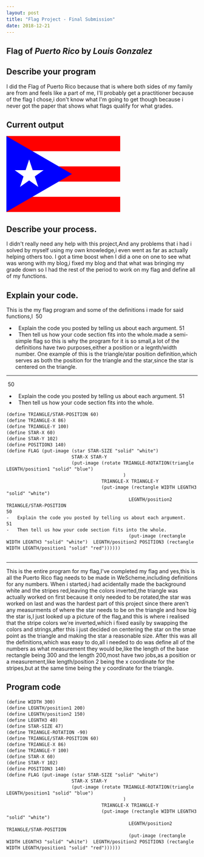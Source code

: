 ```yaml
---
layout: post
title: "Flag Project - Final Submission"
date: 2018-12-21
---
```


## Flag of _Puerto Rico_ by _Louis Gonzalez_

## Describe your program
I did the Flag of Puerto Rico because that is where both sides of my family are from and feels like a part of me, I'll probably get a practitioner because of the flag I chose,i don't know what I'm going to get though because i never got the paper that shows what flags qualify for what grades.



## Current output

![my flag](/images/LG_FlagV2.png)

## Describe your process.

I didn't really need any help with this project,And any problems that i had i solved by myself using my own knowledge,i even went as far as actually helping others too. I got a time boost when I did a one on one to see what was wrong with my blog,i fixed my blog and that what was bringing my grade down so I had the rest of the period to work on my flag and define all of my functions.


## Explain your code.

This is the my flag program and some of the definitions i made for said functions,I ​
50
-   Explain the code you posted by telling us about each argument.
51
-   Then tell us how your code section fits into the whole.made a semi-simple flag so this is why the program for it is so small,a lot of the definitions have two purposes,either a position or a legnth/width number. One example of this is the triangle/star position definition,which serves as both the position for the triangle and the star,since the star is centered on the triangle. 

* * *
​
50
-   Explain the code you posted by telling us about each argument.
51
-   Then tell us how your code section fits into the whole.
```
(define TRIANGLE/STAR-POSITION 60)
(define TRIANGLE-X 86)
(define TRIANGLE-Y 100)
(define STAR-X 60)
(define STAR-Y 102)
(define POSITION3 140)
(define FLAG (put-image (star STAR-SIZE "solid" "white") 
                        STAR-X STAR-Y 
                        (put-image (rotate TRIANGLE-ROTATION(triangle LEGNTH/position1 "solid" "blue")
                                           ) 
                                   TRIANGLE-X TRIANGLE-Y 
                                   (put-image (rectangle WIDTH LEGNTH3 "solid" "white") 
                                             LEGNTH/position2 TRIANGLE/STAR-POSITION​
50
-   Explain the code you posted by telling us about each argument.
51
-   Then tell us how your code section fits into the whole. 
                                             (put-image (rectangle WIDTH LEGNTH3 "solid" "white")  LEGNTH/position2 POSITION3 (rectangle WIDTH LEGNTH/position1 "solid" "red"))))))


```

* * *

 This is the entire program for my flag,I've completed my flag and yes,this is all the Puerto Rico flag needs to be made in WeScheme,including definitions for any numbers. When i started,i had acidentally made the background white and the stripes red,leaving the colors inverted,the triangle was actually worked on first because it only needed to be rotated,the star was worked on last and was the hardest part of this project since there aren't any measurments of where the star needs to be on the triangle and how big the star is,I just looked up a picture of the flag,and this is where i realised that the stripe colors we're inverted,which i fixed easily by swapping the colors and strings,after this i just decided on centering the star on the smae point as the triangle and making the star a reasonable size. After this was all the definitions,which was easy to do,all i needed to do was define all of the numbers as what measurement they would be,like the length of the base rectangle being 300 and the length 200,most have two jobs,as a position or a measurement,like length/position 2 being the x coordinate  for the stripes,but at the same time being the y coordinate for the triangle. 

## Program code

```
(define WIDTH 300)
(define LEGNTH/position1 200)
(define LEGNTH/position2 150)
(define LEGNTH3 40)
(define STAR-SIZE 47)
(define TRIANGLE-ROTATION -90)
(define TRIANGLE/STAR-POSITION 60)
(define TRIANGLE-X 86)
(define TRIANGLE-Y 100)
(define STAR-X 60)
(define STAR-Y 102)
(define POSITION3 140)
(define FLAG (put-image (star STAR-SIZE "solid" "white") 
                        STAR-X STAR-Y 
                        (put-image (rotate TRIANGLE-ROTATION(triangle LEGNTH/position1 "solid" "blue")
                                           ) 
                                   TRIANGLE-X TRIANGLE-Y 
                                   (put-image (rectangle WIDTH LEGNTH3 "solid" "white") 
                                             LEGNTH/position2 TRIANGLE/STAR-POSITION 
                                             (put-image (rectangle WIDTH LEGNTH3 "solid" "white")  LEGNTH/position2 POSITION3 (rectangle WIDTH LEGNTH/position1 "solid" "red"))))))



```
